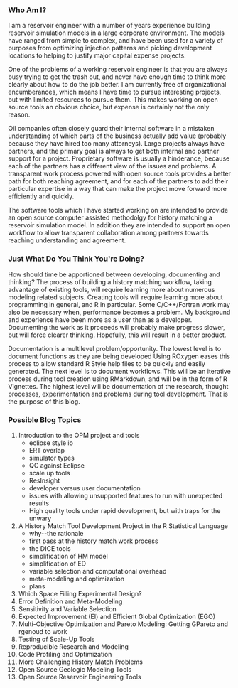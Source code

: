 ### Who Am I?
I am a reservoir engineer with a number of years experience building reservoir simulation models in a large corporate environment.  The models have ranged from simple to complex, and have been used for a variety of purposes from optimizing injection patterns and picking development locations to helping to justify major capital expense projects.

One of the problems of a working reservoir engineer is that you are always busy trying to get the trash out, and never have enough time to think more clearly about how to do the job better.  I am currently free of organizational encumberances, which means I have time to pursue interesting projects, but with limited resources to pursue them.  This makes working on open source tools an obvious choice, but expense is certainly not the only reason.

Oil companies often closely guard their internal software in a mistaken understanding of which parts of the business actually add value (probably because they have hired too many attorneys).  Large projects always have partners, and the primary goal is always to get both internal and partner support for a project.  Proprietary software is usually a hinderance, because each of the partners has a different view of the issues and problems.  A transparent work process powered with open source tools provides a better path for both reaching agreement, and for each of the partners to add their particular expertise in a way that can make the project move forward more efficiently and quickly.

The software tools which I have started working on are intended to provide an open source computer assisted methodolgy for history matching a reservoir simulation model.  In addition they are intended to support an open workflow to allow transparent collaboration among partners towards reaching understanding and agreement.

### Just What Do You Think You're Doing?
How should time be apportioned between developing, documenting and thinking?  The process of building a history matching workflow, taking advantage of existing tools, will require learning more about numerous modeling related subjects.  Creating tools will require learning more about programming in general, and R in particular.  Some C/C++/Fortran work may also be necessary when, performance becomes a problem.  My background and experience have been more as a user than as a developer.  Documenting the work as it proceeds will probably make progress slower, but will force clearer thinking.  Hopefully, this will result in a better product.

Documentation is a multilevel problem/opportunity.  The lowest level is to document functions as they are being developed  Using ROxygen eases this process to allow standard R Style help files to be quickly and easily generated.  The next level is to document workflows.  This will be an iterative process during tool creation using RMarkdown, and will be in the form of R Vignettes.  The highest level will be documentation of the research, thought processes, experimentation and problems during tool development.  That is the purpose of this blog.

### Possible Blog Topics
1. Introduction to the OPM project and tools
    - eclipse style io
    - ERT overlap
    - simulator types
    - QC against Eclipse
    - scale up tools
    - ResInsight
    - developer versus user documentation
    - issues with allowing unsupported features to run with unexpected results
    - High quality tools under rapid development, but with traps for the unwary    
2. A History Match Tool Development Project in the R Statistical Language
    - why--the rationale
    - first pass at the history match work process
    - the DICE tools
    - simplification of HM model
    - simplification of ED
    - variable selection and computational overhead
    - meta-modeling and optimization
    - plans
3. Which Space Filling Experimental Design?
4. Error Definition and Meta-Modeling
5. Sensitivity and Variable Selection
6. Expected Improvement (EI) and Efficient Global Optimization (EGO)
7. Multi-Objective Optimization and Pareto Modeling:  Getting GPareto and rgenoud to work
8. Testing of Scale-Up Tools
9. Reproducible Research and Modeling
10. Code Profiling and Optimization
11. More Challenging History Match Problems
12. Open Source Geologic Modeling Tools
13. Open Source Reservoir Engineering Tools

